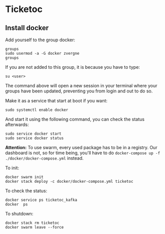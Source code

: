 # Ticketoc

## Install docker

Add yourself to the group docker:

```
groups
sudo usermod -a -G docker zvergne
groups
```
If you are not added to this group, it is because you have to type:

```
su <user>
```

The command above will open a new session in your terminal where your groups 
have been updated, preventing you from login and out to do so.

Make it as a service that start at boot if you want:

```
sudo systemctl enable docker
```

And start it using the following command, you can check the status afterwards:

```
sudo service docker start
sudo service docker status
```
__Attention:__ To use swarm, every used package has to be in a registry. Our dashboard is not, so for time being, you'll have to do `docker-compose up -f ./docker/docker-compose.yml` instead.

To init:
```
docker swarm init
docker stack deploy -c docker/docker-compose.yml ticketoc
```

To check the status:

```
docker service ps ticketoc_kafka
docker  ps
```

To shutdown:
```
docker stack rm ticketoc
docker swarm leave --force
```
